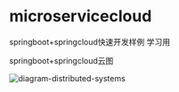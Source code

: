 # microservicecloud
springboot+springcloud快速开发样例
学习用

springboot+springcloud云图

![diagram-distributed-systems](/Users/Hello.Ju/Downloads/diagram-distributed-systems.svg)